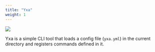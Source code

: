 ```yaml
---
title: "Yxa"
weight: 1
---
```


![](images/yxa.svg)

Yxa is a simple CLI tool that loads a config file (`yxa.yml`) in the current directory and registers commands defined in it. 


